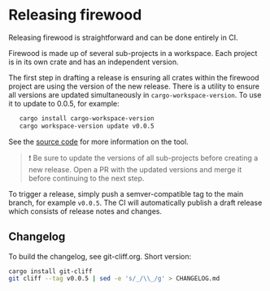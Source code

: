 # Releasing firewood

Releasing firewood is straightforward and can be done entirely in CI.

Firewood is made up of several sub-projects in a workspace. Each project is in
its own crate and has an independent version.

The first step in drafting a release is ensuring all crates within the firewood
project are using the version of the new release.  There is a utility to ensure
all versions are updated simultaneously in `cargo-workspace-version`. To use it
to update to 0.0.5, for example:

```sh
   cargo install cargo-workspace-version
   cargo workspace-version update v0.0.5
```

See the [source code](https://github.com/ava-labs/cargo-workspace-version) for
more information on the tool.

> ❗ Be sure to update the versions of all sub-projects before creating a new
> release. Open a PR with the updated versions and merge it before continuing to
> the next step.

To trigger a release, simply push a semver-compatible tag to the main branch,
for example `v0.0.5`. The CI will automatically publish a draft release which
consists of release notes and changes.

## Changelog

To build the changelog, see git-cliff.org. Short version:

```sh
cargo install git-cliff
git cliff --tag v0.0.5 | sed -e 's/_/\\_/g' > CHANGELOG.md
```
